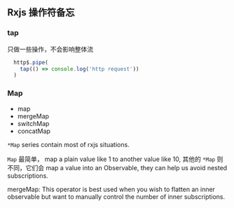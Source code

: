 ## Rxjs 操作符备忘

### tap
  只做一些操作，不会影响整体流

```js
  http$.pipe(
    tap(() => console.log('http request'))
  )
```

### Map

  * map
  * mergeMap
  * switchMap
  * concatMap
  
 `*Map` series contain most of rxjs situations.

`Map` 最简单， map a plain value like 1 to another value like 10, 其他的 `*Map` 则不同，它们会 map a value into an Observable, they can help us avoid nested subscriptions.





mergeMap: This operator is best used when you wish to flatten an inner observable but want to manually control the number of inner subscriptions.
